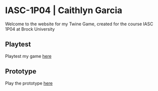 # IASC-1P04 | Caithlyn Garcia

Welcome to the website for my Twine Game, created for the course IASC 1P04 at Brock University

## Playtest

Playtest my game [here](playtest/playtest)

## Prototype

Play the prototype [here](prototype/Caithlyn_TwineGamePrototype.html)

